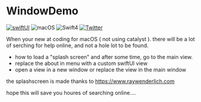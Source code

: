# WindowDemo

[![swiftUI](https://img.shields.io/badge/-swiftUI-blue)](https://developer.apple.com/documentation/swiftui)
![macOS](https://img.shields.io/badge/os-macOS%2010.15%2B-green.svg?style=flat)
![Swift4](https://img.shields.io/badge/swift-5.0-green.svg?style=flat)
[![Twitter](https://img.shields.io/badge/Twitter-@skov41-blue.svg?style=flat)](https://twitter.com/skov41)

When your new at coding for macOS ( not using catalyst ). there will be a lot of serching for help online, and not a hole lot to be found.

   -  how to load a "splash screen" and after some time, go to the main view.
   - replace the about in menu with a custom swiftUI view
   - open a view in a new window or replace the view in the main window
   
   
 the splashscreen is made thanks to https://www.raywenderlich.com
 
 
hope this will save you houres of  searching online....


   
   
  
